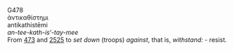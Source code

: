 G478  
ἀντικαθίστημι  
antikathistēmi  
*an-tee-kath-is‘-tay-mee*  
From [473](g0473) and [2525](g2525) to *set* *down* (troops) *against*,
that is, *withstand:* - resist.  
